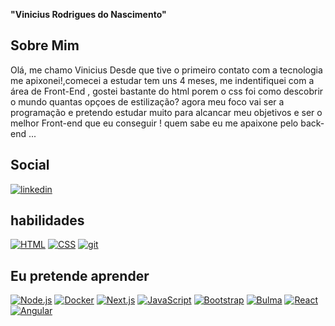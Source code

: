 
**"Vinicius Rodrigues do Nascimento"**

## Sobre Mim
Olá, me chamo Vinicius 
 Desde que tive o primeiro contato com a tecnologia me apixonei!,comecei a estudar tem uns 4 meses, 
 me indentifiquei com a área de Front-End , gostei bastante do html porem o css foi como descobrir o mundo
 quantas opçoes de estilização? agora meu foco vai ser a programação e pretendo estudar muito para alcancar 
 meu objetivos e ser o melhor Front-end que eu conseguir ! quem sabe eu me apaixone pelo back-end ...

## Social

[![linkedin](https://img.shields.io/badge/linkedin-000?style=for-the-badge&logo=linkedin&logoColor=30A3DC)](https://www.linkedin.com/in/vin%C3%ADcius-rodrigues-5894b6177/)

## habilidades
[![HTML](https://img.shields.io/badge/HTML-fff?style=for-the-badge&logo=html5&logoColor=E34F26)](#)
[![CSS](https://img.shields.io/badge/CSS-fff?style=for-the-badge&logo=css3&logoColor=1572B6)](#)
[![git](https://img.shields.io/badge/Git-fff?style=for-the-badge&logo=git&logoColor=00)](#)

## Eu pretende aprender 
[![Node.js](https://img.shields.io/badge/Node.js-fff?style=for-the-badge&logo=node.js&logoColor=339933)](#)
[![Docker](https://img.shields.io/badge/Docker-fff?style=for-the-badge&logo=docker&logoColor=2496ED)](#)
[![Next.js](https://img.shields.io/badge/Next.js-fff?style=for-the-badge&logo=next.js&logoColor=000)](#)
[![JavaScript](https://img.shields.io/badge/JavaScript-fff?style=for-the-badge&logo=javascript&logoColor=F7DF1E)](#)
[![Bootstrap](https://img.shields.io/badge/Bootstrap-fff?style=for-the-badge&logo=bootstrap&logoColor=563D7C)](#)
[![Bulma](https://img.shields.io/badge/Bulma-fff?style=for-the-badge&logo=bulma&logoColor=00D1B2)](#)
[![React](https://img.shields.io/badge/React-fff?style=for-the-badge&logo=react&logoColor=61DAFB)](#)
[![Angular](https://img.shields.io/badge/Angular-fff?style=for-the-badge&logo=angular&logoColor=DD0031)](#)



